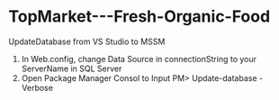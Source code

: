 # TopMarket---Fresh-Organic-Food

UpdateDatabase from VS Studio to MSSM

1. In Web.config, change Data Source in connectionString to your ServerName in SQL Server 
2. Open Package Manager Consol to Input
PM> Update-database -Verbose
